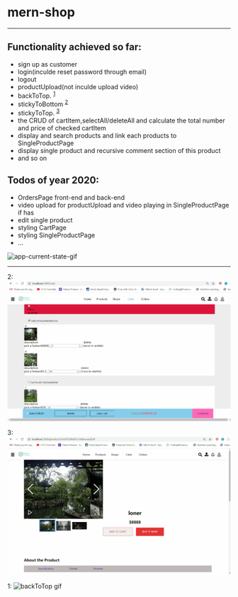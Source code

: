 # mern-shop 
---
## Functionality achieved so far:
- sign up as customer
- login(inculde reset password through email)
- logout
- productUpload(not inculde upload video)
- backToTop. <sup>[1](#myfootnote1)</sup>
- stickyToBottom <sup>[2](#myfootnote2)</sup>
- stickyToTop. <sup>[3](#myfootnote3)</sup>
- the CRUD of cartItem,selectAll/deleteAll and calculate the total number and price of checked cartItem
- display and search products and link each products to SingleProductPage
- display single product and recursive comment section of this product
- and so on

## Todos of year 2020:
* OrdersPage front-end and back-end
* video  upload for productUpload and video playing in SingleProductPage if has
* edit single product 
* styling CartPage
* styling SingleProductPage
* ...



![app-current-state-gif](demos/gifs/developing.gif)


---



<a name="myfootnote2">2</a>: 
    ![stickyToBottom](demos/gifs/stickyToBottom.gif)


<a name="myfootnote3">3</a>:
    ![stickyToTop](demos/gifs/stickyToTop.gif)
 
 
<a name="myfootnote1">1</a>:
    ![backToTop gif](demos/gifs/backToTop.gif)

